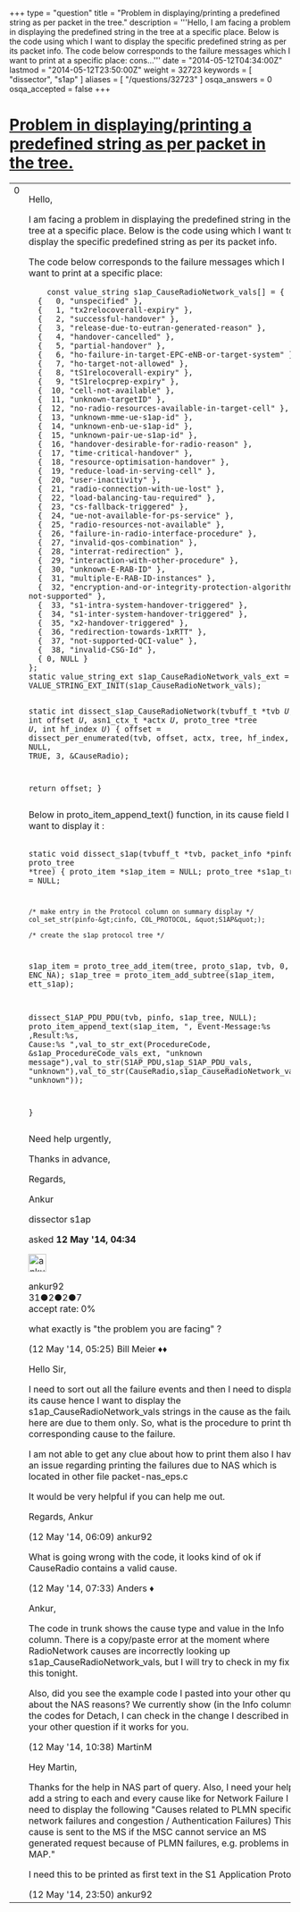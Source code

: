 +++
type = "question"
title = "Problem in displaying/printing a predefined string as per packet in the tree."
description = '''Hello, I am facing a problem in displaying the predefined string in the tree at a specific place. Below is the code using which I want to display the specific predefined string as per its packet info. The code below corresponds to the failure messages which I want to print at a specific place:  cons...'''
date = "2014-05-12T04:34:00Z"
lastmod = "2014-05-12T23:50:00Z"
weight = 32723
keywords = [ "dissector", "s1ap" ]
aliases = [ "/questions/32723" ]
osqa_answers = 0
osqa_accepted = false
+++

<div class="headNormal">

# [Problem in displaying/printing a predefined string as per packet in the tree.](/questions/32723/problem-in-displayingprinting-a-predefined-string-as-per-packet-in-the-tree)

</div>

<div id="main-body">

<div id="askform">

<table id="question-table" style="width:100%;"><colgroup><col style="width: 50%" /><col style="width: 50%" /></colgroup><tbody><tr class="odd"><td style="width: 30px; vertical-align: top"><div class="vote-buttons"><span id="post-32723-upvote" class="ajax-command post-vote up" rel="nofollow" title="I like this post (click again to cancel)"> </span><div id="post-32723-score" class="post-score" title="current number of votes">0</div><span id="post-32723-downvote" class="ajax-command post-vote down" rel="nofollow" title="I dont like this post (click again to cancel)"> </span> <span id="favorite-mark" class="ajax-command favorite-mark" rel="nofollow" title="mark/unmark this question as favorite (click again to cancel)"> </span><div id="favorite-count" class="favorite-count"></div></div></td><td><div id="item-right"><div class="question-body"><p>Hello,</p><p>I am facing a problem in displaying the predefined string in the tree at a specific place. Below is the code using which I want to display the specific predefined string as per its packet info.</p><p>The code below corresponds to the failure messages which I want to print at a specific place:</p><pre><code>    const value_string s1ap_CauseRadioNetwork_vals[] = {
  {   0, &quot;unspecified&quot; },
  {   1, &quot;tx2relocoverall-expiry&quot; },
  {   2, &quot;successful-handover&quot; },
  {   3, &quot;release-due-to-eutran-generated-reason&quot; },
  {   4, &quot;handover-cancelled&quot; },
  {   5, &quot;partial-handover&quot; },
  {   6, &quot;ho-failure-in-target-EPC-eNB-or-target-system&quot; },
  {   7, &quot;ho-target-not-allowed&quot; },
  {   8, &quot;tS1relocoverall-expiry&quot; },
  {   9, &quot;tS1relocprep-expiry&quot; },
  {  10, &quot;cell-not-available&quot; },
  {  11, &quot;unknown-targetID&quot; },
  {  12, &quot;no-radio-resources-available-in-target-cell&quot; },
  {  13, &quot;unknown-mme-ue-s1ap-id&quot; },
  {  14, &quot;unknown-enb-ue-s1ap-id&quot; },
  {  15, &quot;unknown-pair-ue-s1ap-id&quot; },
  {  16, &quot;handover-desirable-for-radio-reason&quot; },
  {  17, &quot;time-critical-handover&quot; },
  {  18, &quot;resource-optimisation-handover&quot; },
  {  19, &quot;reduce-load-in-serving-cell&quot; },
  {  20, &quot;user-inactivity&quot; },
  {  21, &quot;radio-connection-with-ue-lost&quot; },
  {  22, &quot;load-balancing-tau-required&quot; },
  {  23, &quot;cs-fallback-triggered&quot; },
  {  24, &quot;ue-not-available-for-ps-service&quot; },
  {  25, &quot;radio-resources-not-available&quot; },
  {  26, &quot;failure-in-radio-interface-procedure&quot; },
  {  27, &quot;invalid-qos-combination&quot; },
  {  28, &quot;interrat-redirection&quot; },
  {  29, &quot;interaction-with-other-procedure&quot; },
  {  30, &quot;unknown-E-RAB-ID&quot; },
  {  31, &quot;multiple-E-RAB-ID-instances&quot; },
  {  32, &quot;encryption-and-or-integrity-protection-algorithms-not-supported&quot; },
  {  33, &quot;s1-intra-system-handover-triggered&quot; },
  {  34, &quot;s1-inter-system-handover-triggered&quot; },
  {  35, &quot;x2-handover-triggered&quot; },
  {  36, &quot;redirection-towards-1xRTT&quot; },
  {  37, &quot;not-supported-QCI-value&quot; },
  {  38, &quot;invalid-CSG-Id&quot; },
  { 0, NULL }
};
static value_string_ext s1ap_CauseRadioNetwork_vals_ext = VALUE_STRING_EXT_INIT(s1ap_CauseRadioNetwork_vals);

static int
dissect_s1ap_CauseRadioNetwork(tvbuff_t *tvb _U_, int offset _U_, asn1_ctx_t *actx _U_, proto_tree *tree _U_, int hf_index _U_) {
  offset = dissect_per_enumerated(tvb, offset, actx, tree, hf_index,
                                     36, NULL, TRUE, 3, &amp;CauseRadio);

  return offset;
}</code></pre><p>Below in proto_item_append_text() function, in its cause field I want to display it :</p><pre><code>    static void
dissect_s1ap(tvbuff_t *tvb, packet_info *pinfo, proto_tree *tree)
{
    proto_item  *s1ap_item = NULL;
    proto_tree  *s1ap_tree = NULL;

    /* make entry in the Protocol column on summary display */
    col_set_str(pinfo-&gt;cinfo, COL_PROTOCOL, &quot;S1AP&quot;);

    /* create the s1ap protocol tree */
s1ap_item = proto_tree_add_item(tree, proto_s1ap, tvb, 0, -1, ENC_NA);
s1ap_tree = proto_item_add_subtree(s1ap_item, ett_s1ap);

dissect_S1AP_PDU_PDU(tvb, pinfo, s1ap_tree, NULL);
proto_item_append_text(s1ap_item, &quot;, Event-Message:%s ,Result:%s, Cause:%s &quot;,val_to_str_ext(ProcedureCode, &amp;s1ap_ProcedureCode_vals_ext,
                    &quot;unknown message&quot;),val_to_str(S1AP_PDU,s1ap_S1AP_PDU_vals, &quot;unknown&quot;),val_to_str(CauseRadio,s1ap_CauseRadioNetwork_vals, &quot;unknown&quot;));

}</code></pre><p>Need help urgently,</p><p>Thanks in advance,</p><p>Regards,</p><p>Ankur</p></div><div id="question-tags" class="tags-container tags"><span class="post-tag tag-link-dissector" rel="tag" title="see questions tagged &#39;dissector&#39;">dissector</span> <span class="post-tag tag-link-s1ap" rel="tag" title="see questions tagged &#39;s1ap&#39;">s1ap</span></div><div id="question-controls" class="post-controls"></div><div class="post-update-info-container"><div class="post-update-info post-update-info-user"><p>asked <strong>12 May '14, 04:34</strong></p><img src="https://secure.gravatar.com/avatar/5de132d51e4e183bf230804f938b987c?s=32&amp;d=identicon&amp;r=g" class="gravatar" width="32" height="32" alt="ankur92&#39;s gravatar image" /><p><span>ankur92</span><br />
<span class="score" title="31 reputation points">31</span><span title="2 badges"><span class="badge1">●</span><span class="badgecount">2</span></span><span title="2 badges"><span class="silver">●</span><span class="badgecount">2</span></span><span title="7 badges"><span class="bronze">●</span><span class="badgecount">7</span></span><br />
<span class="accept_rate" title="Rate of the user&#39;s accepted answers">accept rate:</span> <span title="ankur92 has no accepted answers">0%</span></p></div></div><div id="comments-container-32723" class="comments-container"><span id="32724"></span><div id="comment-32724" class="comment"><div id="post-32724-score" class="comment-score"></div><div class="comment-text"><p>what exactly is "the problem you are facing" ?</p></div><div id="comment-32724-info" class="comment-info"><span class="comment-age">(12 May '14, 05:25)</span> <span class="comment-user userinfo">Bill Meier ♦♦</span></div></div><span id="32727"></span><div id="comment-32727" class="comment"><div id="post-32727-score" class="comment-score"></div><div class="comment-text"><p>Hello Sir,</p><p>I need to sort out all the failure events and then I need to display its cause hence I want to display the s1ap_CauseRadioNetwork_vals strings in the cause as the failures here are due to them only. So, what is the procedure to print the corresponding cause to the failure.</p><p>I am not able to get any clue about how to print them also I have an issue regarding printing the failures due to NAS which is located in other file packet-nas_eps.c</p><p>It would be very helpful if you can help me out.</p><p>Regards, Ankur</p></div><div id="comment-32727-info" class="comment-info"><span class="comment-age">(12 May '14, 06:09)</span> <span class="comment-user userinfo">ankur92</span></div></div><span id="32730"></span><div id="comment-32730" class="comment"><div id="post-32730-score" class="comment-score"></div><div class="comment-text"><p>What is going wrong with the code, it looks kind of ok if CauseRadio contains a valid cause.</p></div><div id="comment-32730-info" class="comment-info"><span class="comment-age">(12 May '14, 07:33)</span> <span class="comment-user userinfo">Anders ♦</span></div></div><span id="32735"></span><div id="comment-32735" class="comment"><div id="post-32735-score" class="comment-score"></div><div class="comment-text"><p>Ankur,</p><p>The code in trunk shows the cause type and value in the Info column. There is a copy/paste error at the moment where RadioNetwork causes are incorrectly looking up s1ap_CauseRadioNetwork_vals, but I will try to check in my fix for this tonight.</p><p>Also, did you see the example code I pasted into your other query about the NAS reasons? We currently show (in the Info column) the codes for Detach, I can check in the change I described in your other question if it works for you.</p></div><div id="comment-32735-info" class="comment-info"><span class="comment-age">(12 May '14, 10:38)</span> <span class="comment-user userinfo">MartinM</span></div></div><span id="32746"></span><div id="comment-32746" class="comment"><div id="post-32746-score" class="comment-score"></div><div class="comment-text"><p>Hey Martin,</p><p>Thanks for the help in NAS part of query. Also, I need your help to add a string to each and every cause like for Network Failure I need to display the following "Causes related to PLMN specific network failures and congestion / Authentication Failures) This cause is sent to the MS if the MSC cannot service an MS generated request because of PLMN failures, e.g. problems in MAP."</p><p>I need this to be printed as first text in the S1 Application Protocol.</p></div><div id="comment-32746-info" class="comment-info"><span class="comment-age">(12 May '14, 23:50)</span> <span class="comment-user userinfo">ankur92</span></div></div></div><div id="comment-tools-32723" class="comment-tools"></div><div class="clear"></div><div id="comment-32723-form-container" class="comment-form-container"></div><div class="clear"></div></div></td></tr></tbody></table>

</div>

</div>

